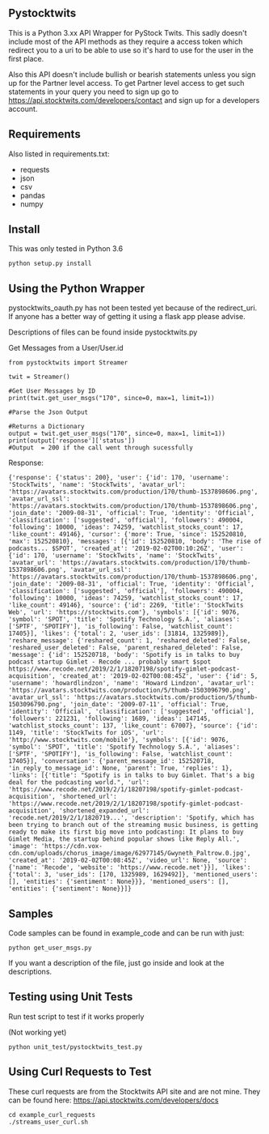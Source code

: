 ## Pystocktwits

This is a Python 3.xx API Wrapper for PyStock Twits. This sadly doesn't include most of the API methods as they require a access token which redirect you to a uri to be able to use so it's hard to use for the user in the first place.

Also this API doesn't include bullish or bearish statements unless you sign up for the Partner level access. To get Partner level access to get such statements in your query you need to sign up go to https://api.stocktwits.com/developers/contact and sign up for a developers account.

## Requirements

Also listed in requirements.txt:

- requests
- json
- csv
- pandas
- numpy


## Install

This was only tested in Python 3.6

```
python setup.py install
```

## Using the Python Wrapper

pystocktwits_oauth.py has not been tested yet because of the redirect_uri. If anyone has a better way of getting it using a flask app please advise.

Descriptions of files can be found inside pystocktwits.py

Get Messages from a User/User.id
```
from pystocktwits import Streamer

twit = Streamer()

#Get User Messages by ID
print(twit.get_user_msgs("170", since=0, max=1, limit=1))

#Parse the Json Output

#Returns a Dictionary
output = twit.get_user_msgs("170", since=0, max=1, limit=1))
print(output['response']['status'])
#Output  = 200 if the call went through sucessfully
```

Response:

```
{'response': {'status': 200}, 'user': {'id': 170, 'username': 'StockTwits', 'name': 'StockTwits', 'avatar_url': 'https://avatars.stocktwits.com/production/170/thumb-1537898606.png', 'avatar_url_ssl': 'https://avatars.stocktwits.com/production/170/thumb-1537898606.png', 'join_date': '2009-08-31', 'official': True, 'identity': 'Official', 'classification': ['suggested', 'official'], 'followers': 490004, 'following': 10000, 'ideas': 74259, 'watchlist_stocks_count': 17, 'like_count': 49146}, 'cursor': {'more': True, 'since': 152520810, 'max': 152520810}, 'messages': [{'id': 152520810, 'body': 'The rise of podcasts... $SPOT', 'created_at': '2019-02-02T00:10:26Z', 'user': {'id': 170, 'username': 'StockTwits', 'name': 'StockTwits', 'avatar_url': 'https://avatars.stocktwits.com/production/170/thumb-1537898606.png', 'avatar_url_ssl': 'https://avatars.stocktwits.com/production/170/thumb-1537898606.png', 'join_date': '2009-08-31', 'official': True, 'identity': 'Official', 'classification': ['suggested', 'official'], 'followers': 490004, 'following': 10000, 'ideas': 74259, 'watchlist_stocks_count': 17, 'like_count': 49146}, 'source': {'id': 2269, 'title': 'StockTwits Web', 'url': 'https://stocktwits.com'}, 'symbols': [{'id': 9076, 'symbol': 'SPOT', 'title': 'Spotify Technology S.A.', 'aliases': ['SPTF', 'SPOTIFY'], 'is_following': False, 'watchlist_count': 17405}], 'likes': {'total': 2, 'user_ids': [31814, 1325989]}, 'reshare_message': {'reshared_count': 1, 'reshared_deleted': False, 'reshared_user_deleted': False, 'parent_reshared_deleted': False, 'message': {'id': 152520718, 'body': 'Spotify is in talks to buy podcast startup Gimlet - Recode ... probably smart $spot https://www.recode.net/2019/2/1/18207198/spotify-gimlet-podcast-acquisition', 'created_at': '2019-02-02T00:08:45Z', 'user': {'id': 5, 'username': 'howardlindzon', 'name': 'Howard Lindzon', 'avatar_url': 'https://avatars.stocktwits.com/production/5/thumb-1503096790.png', 'avatar_url_ssl': 'https://avatars.stocktwits.com/production/5/thumb-1503096790.png', 'join_date': '2009-07-11', 'official': True, 'identity': 'Official', 'classification': ['suggested', 'official'], 'followers': 221231, 'following': 1689, 'ideas': 147145, 'watchlist_stocks_count': 137, 'like_count': 67007}, 'source': {'id': 1149, 'title': 'StockTwits for iOS', 'url': 'http://www.stocktwits.com/mobile'}, 'symbols': [{'id': 9076, 'symbol': 'SPOT', 'title': 'Spotify Technology S.A.', 'aliases': ['SPTF', 'SPOTIFY'], 'is_following': False, 'watchlist_count': 17405}], 'conversation': {'parent_message_id': 152520718, 'in_reply_to_message_id': None, 'parent': True, 'replies': 1}, 'links': [{'title': "Spotify is in talks to buy Gimlet. That's a big deal for the podcasting world.", 'url': 'https://www.recode.net/2019/2/1/18207198/spotify-gimlet-podcast-acquisition', 'shortened_url': 'https://www.recode.net/2019/2/1/18207198/spotify-gimlet-podcast-acquisition', 'shortened_expanded_url': 'recode.net/2019/2/1/1820719...', 'description': 'Spotify, which has been trying to branch out of the streaming music business, is getting ready to make its first big move into podcasting: It plans to buy Gimlet Media, the startup behind popular shows like Reply All.', 'image': 'https://cdn.vox-cdn.com/uploads/chorus_image/image/62977145/Gwyneth_Paltrow.0.jpg', 'created_at': '2019-02-02T00:08:45Z', 'video_url': None, 'source': {'name': 'Recode', 'website': 'https://www.recode.net'}}], 'likes': {'total': 3, 'user_ids': [170, 1325989, 1629492]}, 'mentioned_users': [], 'entities': {'sentiment': None}}}, 'mentioned_users': [], 'entities': {'sentiment': None}}]}
```

## Samples

Code samples can be found in example_code and can be run with just:

```
python get_user_msgs.py
```

If you want a description of the file, just go inside and look at the descriptions.

## Testing using Unit Tests

Run test script to test if it works properly

(Not working yet)

```
python unit_test/pystocktwits_test.py
```

## Using Curl Requests to Test

These curl requests are from the Stocktwits API site and are not mine. They can be found here: https://api.stocktwits.com/developers/docs

```
cd example_curl_requests
./streams_user_curl.sh
```
